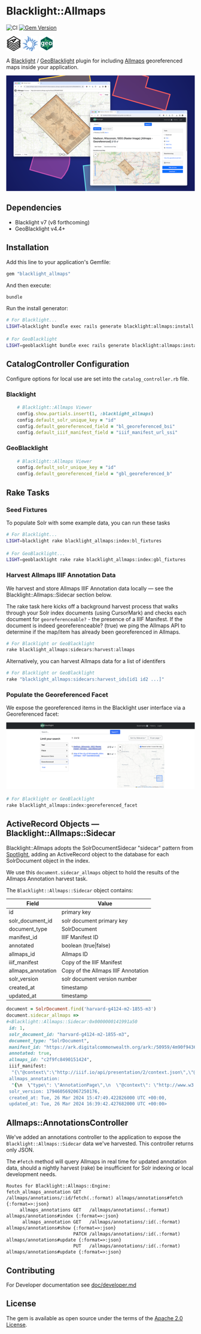 # Blacklight::Allmaps

![CI](https://github.com/bplmaps/blacklight-allmaps/actions/workflows/ci.yml/badge.svg) 
[![Gem Version](https://img.shields.io/gem/v/blacklight_allmaps.svg)](https://github.com/bplmaps/blacklight-allmaps/releases)

<img alt="Allmaps Logo" src="app/assets/images/blacklight/allmaps/allmaps-logo.svg" height="40px"/> <img alt="Blacklight Logo" src="app/assets/images/blacklight/allmaps/blacklight-logo.png" height="40px"/> <img alt="GeoBlacklight Logo" src="app/assets/images/blacklight/allmaps/geoblacklight-logo.png" height="40px"/>

A [Blacklight](https://projectblacklight.org/) / [GeoBlacklight](https://geoblacklight.org/) plugin for including [Allmaps](https://allmaps.org/) georeferenced maps inside your application.

![Screen shot](doc/screenshot_layers.png)

## Dependencies

* Blacklight v7 (v8 forthcoming)
* GeoBlacklight v4.4+

## Installation
Add this line to your application's Gemfile:

```ruby
gem "blacklight_allmaps"
```

And then execute:
```bash
bundle
```

Run the install generator:

```bash
# For Blacklight...
LIGHT=blacklight bundle exec rails generate blacklight:allmaps:install

# For GeoBlacklight
LIGHT=geoblacklight bundle exec rails generate blacklight:allmaps:install
```

## CatalogController Configuration

Configure options for local use are set into the `catalog_controller.rb` file. 

### Blacklight

```ruby
    # Blacklight::Allmaps Viewer
    config.show.partials.insert(1, :blacklight_allmaps)
    config.default_solr_unique_key = "id"
    config.default_georeferenced_field = "bl_georeferenced_bsi"
    config.default_iiif_manifest_field = "iiif_manifest_url_ssi"
```

### GeoBlacklight
```ruby
    # Blacklight::Allmaps Viewer
    config.default_solr_unique_key = "id"
    config.default_georeferenced_field = "gbl_georeferenced_b"
```

## Rake Tasks

### Seed Fixtures

To populate Solr with some example data, you can run these tasks

```bash
# For Blacklight...
LIGHT=blacklight rake blacklight_allmaps:index:bl_fixtures

# For GeoBlacklight...
LIGHT=geoblacklight rake rake blacklight_allmaps:index:gbl_fixtures
```

### Harvest Allmaps IIIF Annotation Data

We harvest and store Allmaps IIIF Annotation data locally — see the Blacklight::Allmaps::Sidecar section below.

The rake task here kicks off a background harvest process that walks through your Solr index documents (using CursorMark) and checks each document for `georeferenceable?` - the presence of a IIIF Manifest. If the document is indeed georeferenceable? (true) we ping the Allmaps API to determine if the map/item has already been georeferenced in Allmaps.

```bash
# For Blacklight or GeoBlacklight
rake blacklight_allmaps:sidecars:harvest:allmaps
```

Alternatively, you can harvest Allmaps data for a list of identifers

```bash
# For Blacklight or GeoBlacklight
rake "blacklight_allmaps:sidecars:harvest_ids[id1 id2 ...]"
```

### Populate the Georeferenced Facet

We expose the georeferenced items in the Blacklight user interface via a Georeferenced facet:

![Screen shot](doc/georeferenced_facet.png)

```bash
# For Blacklight or GeoBlacklight
rake blacklight_allmaps:index:georeferenced_facet
```

## ActiveRecord Objects — Blacklight::Allmaps::Sidecar 

Blacklight::Allmaps adopts the SolrDocumentSidecar "sidecar" pattern from [Spotlight](https://github.com/projectblacklight/spotlight), adding an ActiveRecord object to the database for each SolrDocument object in the index.

We use this `document.sidecar_allmaps` object to hold the results of the Allmaps Annotation harvest task.

The `Blacklight::Allmaps::Sidecar` object contains:

| Field | Value |
| --- | --- |
| id | primary key |
| solr_document_id | solr document primary key |
| document_type | SolrDocument |
| manifest_id | IIIF Manifest ID |
| annotated | boolean (true\|false) |
| allmaps_id | Allmaps ID |
| iiif_manifest | Copy of the IIIF Manifest |
| allmaps_annotation | Copy of the Allmaps IIIF Annotation |
| solr_version | solr document version number |
| created_at | timestamp |
| updated_at | timestamp |

```ruby
document = SolrDocument.find('harvard-g4124-m2-1855-m3')
document.sidecar_allmaps =>
#<Blacklight::Allmaps::Sidecar:0x0000000141991a50
 id: 1,
 solr_document_id: "harvard-g4124-m2-1855-m3",
 document_type: "SolrDocument",
 manifest_id: "https://ark.digitalcommonwealth.org/ark:/50959/4m90f9436/manifest",
 annotated: true,
 allmaps_id: "c2f9fc8490151424",
 iiif_manifest:
  "{\"@context\":\"http://iiif.io/api/presentation/2/context.json\",\"@id\":\"https://ark.digitalcommonwealth.org/ark:/50959/4m90f9436/manifest\",\"@type\":\"sc:Manifest\",\"label\":\"Map of Madison and the Four Lake Country, Dane Co. Wis\" ...
 allmaps_annotation:
  "{\n  \"type\": \"AnnotationPage\",\n  \"@context\": \"http://www.w3.org/ns/anno.jsonld\",\n  \"items\": [\n    {\n      \"id\": \"https://annotations.allmaps.org/maps/3740c2822f443181\",\n      \"type\": \"Annotation\",\n      \"@context\": [\n        \"http://iiif.io/api/extension/georef/1/context.json\" ...
 solr_version: 1794605692067250176,
 created_at: Tue, 26 Mar 2024 15:47:49.422826000 UTC +00:00,
 updated_at: Tue, 26 Mar 2024 16:39:42.427682000 UTC +00:00>
```

## Allmaps::AnnotationsController

We've added an annotations controller to the application to expose the `Blacklight::Allmaps::Sidecar` data we've harvested. This controller returns only JSON. 

The `#fetch` method will query Allmaps in real time for updated annotation data, should a nightly harvest (rake) be insufficient for Solr indexing or local development needs.

```
Routes for Blacklight::Allmaps::Engine:
fetch_allmaps_annotation GET   /allmaps/annotations/:id/fetch(.:format) allmaps/annotations#fetch {:format=>:json}
     allmaps_annotations GET   /allmaps/annotations(.:format)           allmaps/annotations#index {:format=>:json}
      allmaps_annotation GET   /allmaps/annotations/:id(.:format)       allmaps/annotations#show {:format=>:json}
                         PATCH /allmaps/annotations/:id(.:format)       allmaps/annotations#update {:format=>:json}
                         PUT   /allmaps/annotations/:id(.:format)       allmaps/annotations#update {:format=>:json}
```

## Contributing

For Developer documentation see [doc/developer.md](./doc/development.md)

## License
The gem is available as open source under the terms of the [Apache 2.0 License](https://opensource.org/license/apache-2-0).
